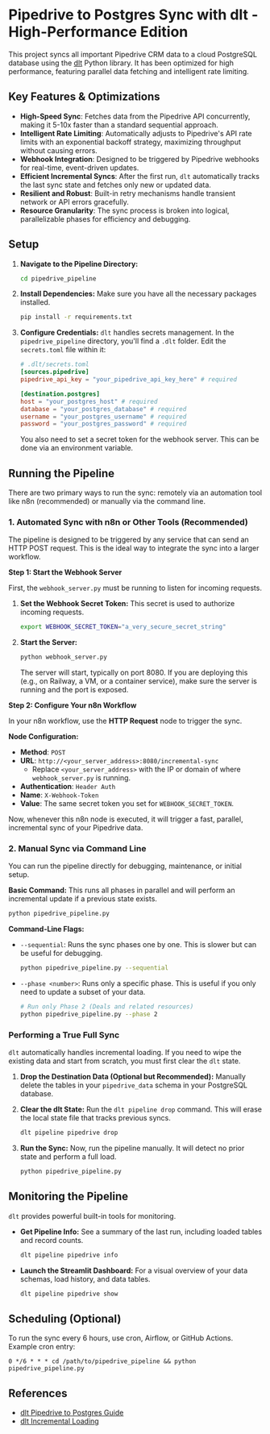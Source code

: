 # Pipedrive to Postgres Sync with dlt - High-Performance Edition

This project syncs all important Pipedrive CRM data to a cloud PostgreSQL database using the [dlt](https://dlthub.com/) Python library. It has been optimized for high performance, featuring parallel data fetching and intelligent rate limiting.

## Key Features & Optimizations
- **High-Speed Sync**: Fetches data from the Pipedrive API concurrently, making it 5-10x faster than a standard sequential approach.
- **Intelligent Rate Limiting**: Automatically adjusts to Pipedrive's API rate limits with an exponential backoff strategy, maximizing throughput without causing errors.
- **Webhook Integration**: Designed to be triggered by Pipedrive webhooks for real-time, event-driven updates.
- **Efficient Incremental Syncs**: After the first run, `dlt` automatically tracks the last sync state and fetches only new or updated data.
- **Resilient and Robust**: Built-in retry mechanisms handle transient network or API errors gracefully.
- **Resource Granularity**: The sync process is broken into logical, parallelizable phases for efficiency and debugging.

## Setup

1.  **Navigate to the Pipeline Directory:**
    ```bash
    cd pipedrive_pipeline
    ```

2.  **Install Dependencies:**
    Make sure you have all the necessary packages installed.
    ```bash
    pip install -r requirements.txt
    ```

3.  **Configure Credentials:**
    `dlt` handles secrets management. In the `pipedrive_pipeline` directory, you'll find a `.dlt` folder. Edit the `secrets.toml` file within it:
    ```toml
    # .dlt/secrets.toml
    [sources.pipedrive]
    pipedrive_api_key = "your_pipedrive_api_key_here" # required

    [destination.postgres]
    host = "your_postgres_host" # required
    database = "your_postgres_database" # required
    username = "your_postgres_username" # required
    password = "your_postgres_password" # required
    ```
    You also need to set a secret token for the webhook server. This can be done via an environment variable.

## Running the Pipeline

There are two primary ways to run the sync: remotely via an automation tool like n8n (recommended) or manually via the command line.

### 1. Automated Sync with n8n or Other Tools (Recommended)

The pipeline is designed to be triggered by any service that can send an HTTP POST request. This is the ideal way to integrate the sync into a larger workflow.

**Step 1: Start the Webhook Server**

First, the `webhook_server.py` must be running to listen for incoming requests.

1.  **Set the Webhook Secret Token:**
    This secret is used to authorize incoming requests.
    ```bash
    export WEBHOOK_SECRET_TOKEN="a_very_secure_secret_string"
    ```

2.  **Start the Server:**
    ```bash
    python webhook_server.py
    ```
    The server will start, typically on port 8080. If you are deploying this (e.g., on Railway, a VM, or a container service), make sure the server is running and the port is exposed.

**Step 2: Configure Your n8n Workflow**

In your n8n workflow, use the **HTTP Request** node to trigger the sync.

**Node Configuration:**
- **Method**: `POST`
- **URL**: `http://<your_server_address>:8080/incremental-sync`
  - Replace `<your_server_address>` with the IP or domain of where `webhook_server.py` is running.
- **Authentication**: `Header Auth`
- **Name**: `X-Webhook-Token`
- **Value**: The same secret token you set for `WEBHOOK_SECRET_TOKEN`.

Now, whenever this n8n node is executed, it will trigger a fast, parallel, incremental sync of your Pipedrive data.

### 2. Manual Sync via Command Line

You can run the pipeline directly for debugging, maintenance, or initial setup.

**Basic Command:**
This runs all phases in parallel and will perform an incremental update if a previous state exists.
```bash
python pipedrive_pipeline.py
```

**Command-Line Flags:**

-   `--sequential`: Runs the sync phases one by one. This is slower but can be useful for debugging.
    ```bash
    python pipedrive_pipeline.py --sequential
    ```
-   `--phase <number>`: Runs only a specific phase. This is useful if you only need to update a subset of your data.
    ```bash
    # Run only Phase 2 (Deals and related resources)
    python pipedrive_pipeline.py --phase 2
    ```

### Performing a True Full Sync

`dlt` automatically handles incremental loading. If you need to wipe the existing data and start from scratch, you must first clear the `dlt` state.

1.  **Drop the Destination Data (Optional but Recommended):**
    Manually delete the tables in your `pipedrive_data` schema in your PostgreSQL database.

2.  **Clear the dlt State:**
    Run the `dlt pipeline drop` command. This will erase the local state file that tracks previous syncs.
    ```bash
    dlt pipeline pipedrive drop
    ```

3.  **Run the Sync:**
    Now, run the pipeline manually. It will detect no prior state and perform a full load.
    ```bash
    python pipedrive_pipeline.py
    ```

## Monitoring the Pipeline

`dlt` provides powerful built-in tools for monitoring.

-   **Get Pipeline Info:**
    See a summary of the last run, including loaded tables and record counts.
    ```bash
    dlt pipeline pipedrive info
    ```

-   **Launch the Streamlit Dashboard:**
    For a visual overview of your data schemas, load history, and data tables.
    ```bash
    dlt pipeline pipedrive show
    ```

## Scheduling (Optional)

To run the sync every 6 hours, use cron, Airflow, or GitHub Actions. Example cron entry:
```
0 */6 * * * cd /path/to/pipedrive_pipeline && python pipedrive_pipeline.py
```

## References
- [dlt Pipedrive to Postgres Guide](https://dlthub.com/docs/pipelines/pipedrive/load-data-with-python-from-pipedrive-to-postgres)
- [dlt Incremental Loading](https://dlthub.com/docs/general-usage/incremental-loading) 